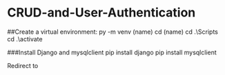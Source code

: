 # CRUD-and-User-Authentication

##Create a virtual environment:
py -m venv (name)
cd (name)
cd .\Scripts
cd .\activate

###Install Django and mysqlclient
pip install django
pip install mysqlclient

Redirect to 

